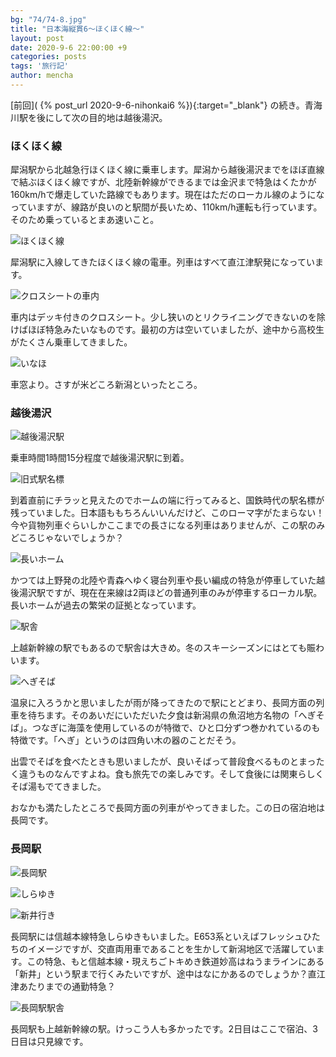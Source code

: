 ```yaml
---
bg: "74/74-8.jpg"
title: "日本海縦貫6～ほくほく線～"
layout: post
date: 2020-9-6 22:00:00 +9
categories: posts
tags: '旅行記'
author: mencha
---
```


[前回]( {% post_url 2020-9-6-nihonkai6 %}){:target="_blank"} の続き。青海川駅を後にして次の目的地は越後湯沢。

### ほくほく線

犀潟駅から北越急行ほくほく線に乗車します。犀潟から越後湯沢までをほぼ直線で結ぶほくほく線ですが、北陸新幹線ができるまでは金沢まで特急はくたかが160km/hで爆走していた路線でもあります。現在はただのローカル線のようになっていますが、線路が良いのと駅間が長いため、110km/h運転も行っています。そのため乗っているとまあ速いこと。

![ほくほく線](https://drive.google.com/uc?export=view&id=1OYdpLiFUVzMGJHnuG-xsk207g-5H8lkZ)

<!--more-->
犀潟駅に入線してきたほくほく線の電車。列車はすべて直江津駅発になっています。

![クロスシートの車内](https://drive.google.com/uc?export=view&id=1szB01Iy1k7OagZzDxuGxyBtMfHko6GYN)

車内はデッキ付きのクロスシート。少し狭いのとリクライニングできないのを除けばほぼ特急みたいなものです。最初の方は空いていましたが、途中から高校生がたくさん乗車してきました。

![いなほ](https://drive.google.com/uc?export=view&id=1Bnj6Lntja23L9PkSUbsfNOJklXCyNPbd)

車窓より。さすが米どころ新潟といったところ。

### 越後湯沢

![越後湯沢駅](https://drive.google.com/uc?export=view&id=17YIwGdwlyDjl7wcVrlImUsui74czVfXR)

乗車時間1時間15分程度で越後湯沢駅に到着。

![旧式駅名標](https://drive.google.com/uc?export=view&id=1CufgHz0b0UySNnoFHzAFWkgtIdfXLisT)

到着直前にチラッと見えたのでホームの端に行ってみると、国鉄時代の駅名標が残っていました。日本語ももちろんいいんだけど、このローマ字がたまらない！今や貨物列車ぐらいしかここまでの長さになる列車はありませんが、この駅のみどころじゃないでしょうか？

![長いホーム](https://drive.google.com/uc?export=view&id=1DFpgJX_tN1-ywHeWXHV-JGDgDOFd08ie)

かつては上野発の北陸や青森へゆく寝台列車や長い編成の特急が停車していた越後湯沢駅ですが、現在在来線は2両ほどの普通列車のみが停車するローカル駅。長いホームが過去の繁栄の証拠となっています。

![駅舎](https://drive.google.com/uc?export=view&id=1aTLgaPkeM8gcoNIJnGwb92ekLGyouT9R)

上越新幹線の駅でもあるので駅舎は大きめ。冬のスキーシーズンにはとても賑わいます。

![へぎそば](https://drive.google.com/uc?export=view&id=1GX62XQx1j0lMrbCoR1rtC4itsF_RPqIo)

温泉に入ろうかと思いましたが雨が降ってきたので駅にとどまり、長岡方面の列車を待ちます。そのあいだにいただいた夕食は新潟県の魚沼地方名物の「へぎそば」。つなぎに海藻を使用しているのが特徴で、ひと口分ずつ巻かれているのも特徴です。「へぎ」というのは四角い木の器のことだそう。

出雲でそばを食べたときも思いましたが、良いそばって普段食べるものとまったく違うものなんですよね。食も旅先での楽しみです。そして食後には関東らしくそば湯もでてきました。

おなかも満たしたところで長岡方面の列車がやってきました。この日の宿泊地は長岡です。

### 長岡駅

![長岡駅](https://drive.google.com/uc?export=view&id=17mxT_bG9keBhaRGPxxfx-JZi77ozFmBI)

![しらゆき](https://drive.google.com/uc?export=view&id=1HnH9Xw3V2_fNfHXmzV_jzyEs-xxglEyh)

![新井行き](https://drive.google.com/uc?export=view&id=1XeKTYTWIjyY4Ww7zJbnz-D0uYyb4uE0d)

長岡駅には信越本線特急しらゆきもいました。E653系といえばフレッシュひたちのイメージですが、交直両用車であることを生かして新潟地区で活躍しています。この特急、もと信越本線・現えちごトキめき鉄道妙高はねうまラインにある「新井」という駅まで行くみたいですが、途中はなにかあるのでしょうか？直江津あたりまでの通勤特急？

![長岡駅駅舎](https://drive.google.com/uc?export=view&id=1rtYsDAxzX0-MVrc37YGa2G2nVUUZznAh)

長岡駅も上越新幹線の駅。けっこう人も多かったです。2日目はここで宿泊、3日目は只見線です。